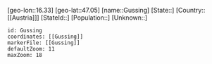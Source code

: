 ﻿---
location: [47.05,16.33]
mapzoom: [7,12] 
mapmarker: city 
type: City
tags:
- geo/City


SpocWebEntityId: 30644
isDeleted: false
confidential: public

---
[geo-lon::16.33]
[geo-lat::47.05]
[name::Gussing]
[State::]
[Country::[[Austria]]]
[StateId::]
[Population::]
[Unknown::]


```leaflet
id: Gussing
coordinates: [[Gussing]]
markerFile: [[Gussing]]
defaultZoom: 11 
maxZoom: 18
```
